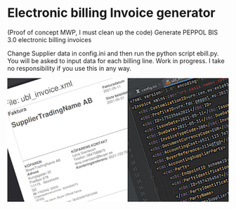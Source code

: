# Electronic billing Invoice generator  
(Proof of concept MWP, I must clean up the code)
Generate PEPPOL BIS 3.0 electronic billing invoices

Change Supplier data in config.ini and then run the python script ebill.py. You will be asked to input data for each billing line.
Work in progress. I take no responsibility if you use this in any way.

![e-billing](https://github.com/OskarRosenqvist/Electronic_billing/blob/master/efaktura.jpg)
